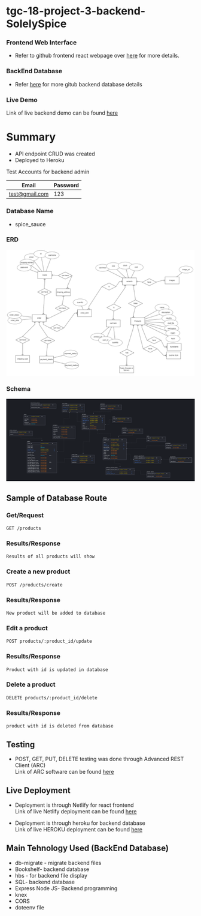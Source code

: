 # tgc-18-project-3-backend-SolelySpice

### Frontend Web Interface
- Refer to github frontend react webpage over [here](https://github.com/xunne899/tgc18-project3-frontend) for more details.

### BackEnd Database
- Refer [here](https://github.com/xunne899/tgc18-backend-project3) for more gitub backend database details

### Live Demo
  Link of live backend demo can be found [here](https://project3-spice-sauce.herokuapp.com/login)

# Summary

- API endpoint CRUD was created
- Deployed to Heroku

Test Accounts for backend admin

| Email              | Password |
| ------------------ | -------- |
| test@gmail.com     | 123      |


### Database Name

- spice_sauce


### ERD

![ERD](./public/images/spices_erd.png)

### Schema

![Schema Design](./public/images/schema.png)


## Sample of Database Route
### Get/Request

```
GET /products
```

### Results/Response

```
Results of all products will show
```

### Create a new product

```
POST /products/create
```

### Results/Response

```
New product will be added to database
```

### Edit a product

```
POST products/:product_id/update
```

### Results/Response

```
Product with id is updated in database
```

### Delete a product

```
DELETE products/:product_id/delete
```

### Results/Response

```
product with id is deleted from database
```


## Testing

- POST, GET, PUT, DELETE testing was done through Advanced REST Client (ARC)<br>
  Link of ARC software can be found [here](https://install.advancedrestclient.com/install)

## Live Deployment

- Deployment is through Netlify for react frontend<br>
  Link of live Netlify deployment can be found [here](https://solely-spice.netlify.app/)

- Deployment is through heroku for backend database<br>
  Link of live HEROKU deployment can be found [here](https://project3-spice-sauce.herokuapp.com/login)

## Main Tehnology Used (BackEnd Database)

- db-migrate - migrate backend files
- Bookshelf- backend database
- hbs - for backend file display
- SQL- backend database
- Express Node JS- Backend programming
- knex
- CORS
- doteenv file